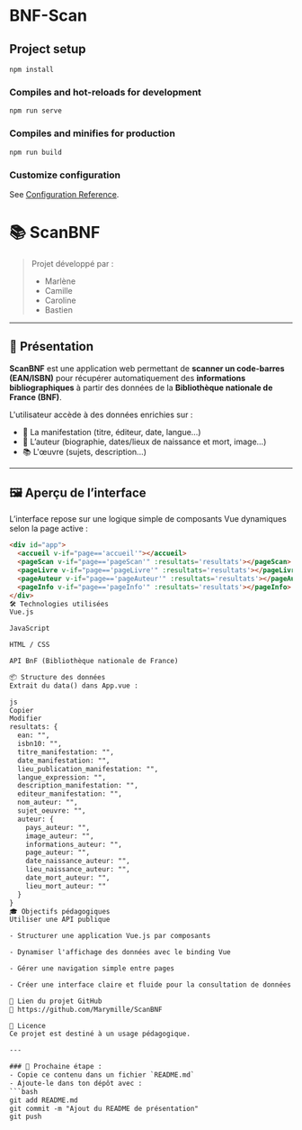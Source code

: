# BNF-Scan

## Project setup
```
npm install
```

### Compiles and hot-reloads for development
```
npm run serve
```

### Compiles and minifies for production
```
npm run build
```

### Customize configuration
See [Configuration Reference](https://cli.vuejs.org/config/).

# 📚 ScanBNF

> Projet développé par :
> - Marlène  
> - Camille  
> - Caroline  
> - Bastien

---

## 🎯 Présentation

**ScanBNF** est une application web permettant de **scanner un code-barres (EAN/ISBN)** pour récupérer automatiquement des **informations bibliographiques** à partir des données de la **Bibliothèque nationale de France (BNF)**.

L'utilisateur accède à des données enrichies sur :
- 📖 La manifestation (titre, éditeur, date, langue…)
- 🧠 L’auteur (biographie, dates/lieux de naissance et mort, image…)
- 📚 L'œuvre (sujets, description…)

---

## 🖼️ Aperçu de l’interface

L’interface repose sur une logique simple de composants Vue dynamiques selon la page active :

```html
<div id="app">
  <accueil v-if="page=='accueil'"></accueil>
  <pageScan v-if="page=='pageScan'" :resultats='resultats'></pageScan>
  <pageLivre v-if="page=='pageLivre'" :resultats='resultats'></pageLivre>
  <pageAuteur v-if="page=='pageAuteur'" :resultats='resultats'></pageAuteur>
  <pageInfo v-if="page=='pageInfo'" :resultats='resultats'></pageInfo>
</div>
🛠️ Technologies utilisées
Vue.js

JavaScript

HTML / CSS

API BnF (Bibliothèque nationale de France)

📦 Structure des données
Extrait du data() dans App.vue :

js
Copier
Modifier
resultats: {
  ean: "",
  isbn10: "",
  titre_manifestation: "",
  date_manifestation: "",
  lieu_publication_manifestation: "",
  langue_expression: "",
  description_manifestation: "",
  editeur_manifestation: "",
  nom_auteur: "",
  sujet_oeuvre: "",
  auteur: {
    pays_auteur: "",
    image_auteur: "",
    informations_auteur: "",
    page_auteur: "",
    date_naissance_auteur: "",
    lieu_naissance_auteur: "",
    date_mort_auteur: "",
    lieu_mort_auteur: ""
  }
}
🎓 Objectifs pédagogiques
Utiliser une API publique

- Structurer une application Vue.js par composants

- Dynamiser l'affichage des données avec le binding Vue

- Gérer une navigation simple entre pages

- Créer une interface claire et fluide pour la consultation de données bibliographiques

🚀 Lien du projet GitHub
🔗 https://github.com/Marymille/ScanBNF

📝 Licence
Ce projet est destiné à un usage pédagogique.

---

### 📌 Prochaine étape :
- Copie ce contenu dans un fichier `README.md`
- Ajoute-le dans ton dépôt avec :
```bash
git add README.md
git commit -m "Ajout du README de présentation"
git push
